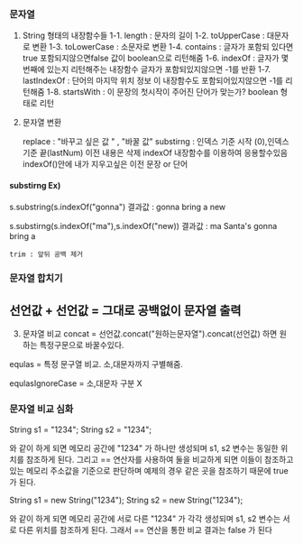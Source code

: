 ### 문자열

1. String 형태의 내장함수들
   1-1. length : 문자의 길이
   1-2. toUpperCase : 대문자로 변환
   1-3. toLowerCase : 소문자로 변환
   1-4. contains : 글자가 포함되 있다면 true 포함되지않으면false 값이 boolean으로 리턴해줌
   1-6. indexOf : 글자가 몇번째에 있는지 리턴해주는 내장함수
   글자가 포함되있지않으면 -1를 반환
   1-7. lastIndexOf : 단어의 마지막 위치 정보 이 내장함수도 포함되어있지않으면 -1를 리턴해줌
   1-8. startsWith : 이 문장의 첫시작이 주어진 단어가 맞는가?
   boolean 형태로 리턴

2. 문자열 변환

   replace : "바꾸고 싶은 값 " , "바꿀 값"
   substirng : 인덱스 기준 시작 (0),인덱스 기준 끝(lastNum) 이전 내용은 삭제
   indexOf 내장함수를 이용하여 응용할수있음 indexOf()안에 내가 지우고싶은 이전 문장 or 단어

#### substirng Ex)

s.substring(s.indexOf("gonna")
결과값 : gonna bring a new

s.substirng(s.indexOf("ma"),s.indexOf("new))
결과값 : ma Santa's gonna bring a

    trim : 앞뒤 공백 제거

### 문자열 합치기

## 선언값 + 선언값 = 그대로 공백없이 문자열 출력

3. 문자열 비교
   concat = 선언값.concat("원하는문자열").concat(선언값)
   하면 원하는 특정구문으로 바꿀수있다.

equlas = 특정 문구열 비교.
소,대문자까지 구별해줌.

equlasIgnoreCase = 소,대문자 구분 X

### 문자열 비교 심화

String s1 = "1234";
String s2 = "1234";

와 같이 하게 되면 메모리 공간에 "1234" 가 하나만 생성되며 s1, s2 변수는 동일한 위치를 참조하게 된다. 그리고 == 연산자를 사용하여 둘을 비교하게 되면 이들이 참조하고 있는 메모리 주소값을 기준으로 판단하며 예제의 경우 같은 곳을 참조하기 때문에 true 가 된다.

String s1 = new String("1234");
String s2 = new String("1234");

와 같이 하게 되면 메모리 공간에 서로 다른 "1234" 가 각각 생성되며 s1, s2 변수는 서로 다른 위치를 참조하게 된다.
그래서 == 연산을 통한 비교 결과는 false 가 된다
